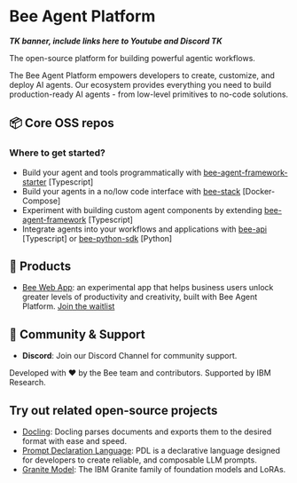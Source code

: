 # Bee Agent Platform

___TK banner, include links here to Youtube and Discord TK___

The open-source platform for building powerful agentic workflows.

The Bee Agent Platform empowers developers to create, customize, and deploy AI agents. Our ecosystem provides everything you need to build production-ready AI agents - from low-level primitives to no-code solutions.

## 📦 Core OSS repos

### Where to get started?

- Build your agent and tools programmatically with [bee-agent-framework-starter](https://github.com/i-am-bee/bee-agent-framework-starter) [Typescript]
- Build your agents in a no/low code interface with [bee-stack](https://github.com/i-am-bee/bee-stack) [Docker-Compose]
- Experiment with building custom agent components by extending [bee-agent-framework](https://github.com/i-am-bee/bee-agent-framework) [Typescript]
- Integrate agents into your workflows and applications with [bee-api](https://github.com/i-am-bee/bee-api) [Typescript] or [bee-python-sdk](https://github.com/i-am-bee/bee-python-sdk) [Python]

## 🌟 Products

- [Bee Web App](http://iambee.ai/): an experimental app that helps business users unlock greater levels of productivity and creativity, built with Bee Agent Platform. [Join the waitlist](https://beeframework.ai/waitlist)

## 🤝 Community & Support

- __Discord__: Join our Discord Channel for community support.

Developed with ❤️ by the Bee team and contributors. Supported by IBM Research.

## Try out related open-source projects

- [Docling](https://github.com/DS4SD/docling): Docling parses documents and exports them to the desired format with ease and speed.  
- [Prompt Declaration Language](https://github.com/IBM/prompt-declaration-language): PDL is a declarative language designed for developers to create reliable, and composable LLM prompts.  
- [Granite Model](https://github.com/ibm-granite): The IBM Granite family of foundation models and LoRAs.
